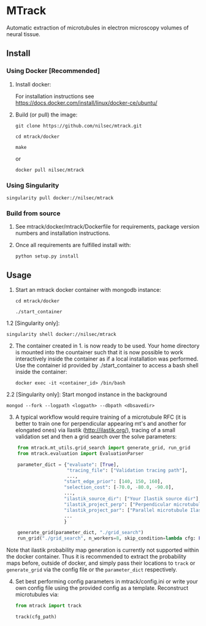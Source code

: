 # MTrack

Automatic extraction of microtubules in electron microscopy volumes of neural tissue.

## Install


### Using Docker [Recommended]

1. Install docker: 
    
    For installation instructions see https://docs.docker.com/install/linux/docker-ce/ubuntu/

2. Build (or pull) the image:
    
    ```    
    git clone https://github.com/nilsec/mtrack.git

    cd mtrack/docker

    make
    ```

    or

    ```
    docker pull nilsec/mtrack
    ```

### Using Singularity
```
singularity pull docker://nilsec/mtrack
```

### Build from source

1. See mtrack/docker/mtrack/Dockerfile for requirements, package version numbers and installation instructions.

2. Once all requirements are fulfilled install with:
    ```
    python setup.py install
    ```

## Usage
1. Start an mtrack docker container with mongodb instance:

    ```
    cd mtrack/docker

    ./start_container
    ```

1.2 [Singularity only]:
```
singularity shell docker://nilsec/mtrack

```

2. The container created in 1. is now ready to be used. Your home directory is mounted into the countainer such that it is now possible to work interactively inside the container as if a local installation was performed. Use the container id provided by ./start_container to access a bash shell inside the container:
    
    ```
    docker exec -it <container_id> /bin/bash
    ```

2.2 [Singularity only]:
Start mongod instance in the background
```
mongod --fork --logpath <logpath> --dbpath <dbsavedir>
```

3. A typical workflow would require training of a microtubule RFC (it is better to train one for perpendicular appearing mt's and another for elongated ones) via Ilastik (http://ilastik.org/), tracing of a small validation set and then a grid search over the solve parameters:

```python
    from mtrack.mt_utils.grid_search import generate_grid, run_grid
    from mtrack.evaluation import EvaluationParser

    parameter_dict = {"evaluate": [True],
                      "tracing_file": ["Validation tracing path"],
                      ...,
                     "start_edge_prior": [140, 150, 160],
                     "selection_cost": [-70.0, -80.0, -90.0],
                     ...,
                     "ilastik_source_dir": ["Your Ilastik source dir"],
                     "ilastik_project_perp": ["Perpendicular microtubule Ilastik classifier"],
                     "ilastik_project_par": ["Parallel microtubule Ilastik classifier"],
                     ...
                     }

    generate_grid(parameter_dict, "./grid_search")
    run_grid("./grid_search", n_workers=8, skip_condition=lambda cfg: False)
```

Note that ilastik probability map generation is currently not supported within the docker container. Thus it is recommended to extract the probability maps before, outside of docker, and simply pass their locations to ```track``` or ```generate_grid``` via the config file or the ```parameter_dict``` respectively. 

4. Set best performing config parameters in mtrack/config.ini or write your own config file using the provided config as a template. Reconstruct microtubules via:
    ```python
    from mtrack import track

    track(cfg_path)
    ```
